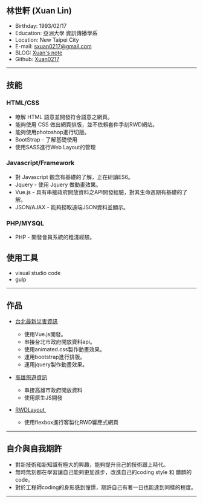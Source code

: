 ## 林世軒 (Xuan Lin)

* Birthday: 1993/02/17
* Education: 亞洲大學 資訊傳播學系
* Location: New Taipei City
* E-mail: sxuan0217@gmail.com
* BLOG: <a href="https://sxuan0217.github.io/aPersonalBlog/" target="_blank">Xuan's note</a>
* Github: <a href="https://github.com/sxuan0217" target="_blank">Xuan0217</a>

<hr>

## 技能

### HTML/CSS

* 瞭解 HTML 語意並開發符合語意之網頁。
* 能夠使用 CSS 做出網頁排版，並不依賴套件手刻RWD網站。
* 能夠使用photoshop進行切版。
* BootStrap - 了解基礎使用
* 使用SASS進行Web Layout的管理

### Javascript/Framework

* 對 Javascript 觀念有基礎的了解，正在研讀ES6。
* Jquery - 使用 Jquery 做動畫效果。
* Vue.js - 具有串接政府開放資料之API開發經驗，對其生命週期有基礎的了解。
* JSON/AJAX - 能夠撈取遠端JSON資料並顯示。

### PHP/MYSQL

* PHP - 開發會員系統的粗淺經驗。

## 使用工具

* visual studio code
* gulp

<hr>

## 作品

* <a href="https://sxuan0217.github.io/TaipeiDisasterData/" target="_blank">台北最新災害資訊</a> 		   
   * 使用Vue.js開發。
   * 串接台北市政府開放資料api。
   * 使用animated.css製作動畫效果。
   * 運用bootstrap進行排版。
   * 運用jquery製作動畫效果。
 
* <a href="https://sxuan0217.github.io/KaohsiungTravel0710/" target="_blank">高雄旅遊資訊</a> 		   
   * 串接高雄市政府開放資料
   * 使用原生JS開發
   
* <a href="https://sxuan0217.github.io/rwdlayout/public/index.html" target="_blank"> RWDLayout </a> 
  * 使用flexbox進行客製化RWD響應式網頁

<hr>

## 自介與自我期許

* 對新技術和新知識有極大的興趣，能夠提升自己的技術跟上時代。
* 無時無刻都在學習讓自己能夠更加進步，改進自己的coding style 和 髒髒的code。
* 對於工程師coding的身影感到憧憬，期許自己有著一日也能達到同樣的程度。


<hr>

